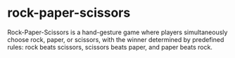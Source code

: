 # rock-paper-scissors
Rock-Paper-Scissors is a hand-gesture game where players simultaneously choose rock, paper, or scissors, with the winner determined by predefined rules: rock beats scissors, scissors beats paper, and paper beats rock.
